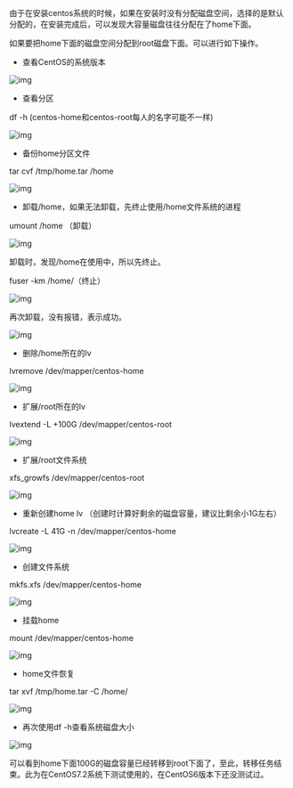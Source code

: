 由于在安装centos系统的时候，如果在安装时没有分配磁盘空间，选择的是默认分配的，在安装完成后，可以发现大容量磁盘往往分配在了home下面。

如果要把home下面的磁盘空间分配到root磁盘下面。可以进行如下操作。



- 查看CentOS的系统版本

![img](https://img-note.langyastudio.com/202212080845591.png?x-oss-process=style/watermark)

- 查看分区

df -h (centos-home和centos-root每人的名字可能不一样) 

![img](https://img-note.langyastudio.com/202212080845380.png?x-oss-process=style/watermark)

- 备份home分区文件

tar cvf /tmp/home.tar /home

 ![img](https://img-note.langyastudio.com/202212080845283.png?x-oss-process=style/watermark)

- 卸载/home，如果无法卸载，先终止使用/home文件系统的进程

umount /home （卸载）

![img](https://img-note.langyastudio.com/202212080845289.png?x-oss-process=style/watermark)

卸载时，发现/home在使用中，所以先终止。

fuser -km /home/（终止）

![img](https://img-note.langyastudio.com/202212080845247.png?x-oss-process=style/watermark)

再次卸载，没有报错，表示成功。

![img](https://img-note.langyastudio.com/202212080845669.png?x-oss-process=style/watermark)

- 删除/home所在的lv

lvremove /dev/mapper/centos-home

![img](https://img-note.langyastudio.com/202212080845750.png?x-oss-process=style/watermark)

- 扩展/root所在的lv

lvextend -L +100G /dev/mapper/centos-root

![img](https://img-note.langyastudio.com/202212080845970.png?x-oss-process=style/watermark)

- 扩展/root文件系统

xfs_growfs /dev/mapper/centos-root

![img](https://img-note.langyastudio.com/202212080845767.png?x-oss-process=style/watermark)

- 重新创建home lv （创建时计算好剩余的磁盘容量，建议比剩余小1G左右）

lvcreate -L 41G -n /dev/mapper/centos-home 

![img](https://img-note.langyastudio.com/202212080845413.png?x-oss-process=style/watermark)

- 创建文件系统

mkfs.xfs /dev/mapper/centos-home

![img](https://img-note.langyastudio.com/202212080845600.png?x-oss-process=style/watermark)

- 挂载home

mount /dev/mapper/centos-home

![img](https://img-note.langyastudio.com/202212080845250.png?x-oss-process=style/watermark)

- home文件恢复

tar xvf /tmp/home.tar -C /home/

![img](https://img-note.langyastudio.com/202212080845793.png?x-oss-process=style/watermark)

- 再次使用df -h查看系统磁盘大小

![img](https://img-note.langyastudio.com/202212080845407.png?x-oss-process=style/watermark)

可以看到home下面100G的磁盘容量已经转移到root下面了，至此，转移任务结束。此为在CentOS7.2系统下测试使用的，在CentOS6版本下还没测试过。
